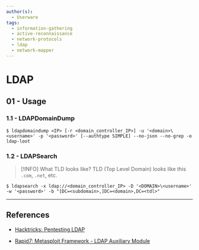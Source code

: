 ```yaml
---
author(s):
  - Userware
tags:
  - information-gathering
  - active-reconnaissance
  - network-protocols
  - ldap
  - network-mapper
---
```

# LDAP

## 01 - Usage

### 1.1 - LDAPDomainDump

```
$ ldapdomaindump <IP> [-r <domain_controller_IP>] -u '<domain>\<username>' -p '<password>' [--authtype SIMPLE] --no-json --no-grep -o ldap-loot
```

### 1.2 - LDAPSearch

> [!INFO] What TLD looks like?
> TLD (Top Level Domain) looks like this `.com`, `.net`, etc.

```
$ ldapsearch -x ldap://<domain_controller_IP> -D '<DOMAIN>\<username>' -w '<password>' -b "[DC=<subdomain>,]DC=<domain>,DC=<tdl>"
```

---
## References

- [Hacktricks: Pentesting LDAP](https://book.hacktricks.xyz/pentesting/pentesting-ldap)

- [Rapid7: Metasploit Framework - LDAP Auxiliary Module](https://docs.metasploit.com/docs/pentesting/metasploit-guide-ldap.html)